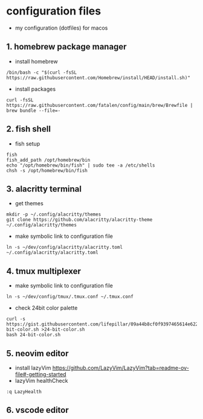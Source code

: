 # configuration files
- my configuration (dotfiles) for macos

## 1. homebrew package manager
- install homebrew
```
/bin/bash -c "$(curl -fsSL https://raw.githubusercontent.com/Homebrew/install/HEAD/install.sh)"
```
- install packages
```
curl -fsSL https://raw.githubusercontent.com/fatalen/config/main/brew/Brewfile | brew bundle --file=-

```

## 2. fish shell
- fish setup
```
fish
fish_add_path /opt/homebrew/bin
echo "/opt/homebrew/bin/fish" | sudo tee -a /etc/shells
chsh -s /opt/homebrew/bin/fish
```

## 3. alacritty terminal
- get themes
```
mkdir -p ~/.config/alacritty/themes
git clone https://github.com/alacritty/alacritty-theme ~/.config/alacritty/themes
```
- make symbolic link to configuration file
```
ln -s ~/dev/config/alacritty/alacritty.toml ~/.config/alacritty/alacritty.toml
```

## 4. tmux multiplexer
- make symbolic link to configuration file
```
ln -s ~/dev/config/tmux/.tmux.conf ~/.tmux.conf
```
- check 24bit color palette
```
curl -s https://gist.githubusercontent.com/lifepillar/09a44b8cf0f9397465614e622979107f/raw/24-bit-color.sh >24-bit-color.sh
bash 24-bit-color.sh
```

## 5. neovim editor
- install lazyVim https://github.com/LazyVim/LazyVim?tab=readme-ov-file#-getting-started
- lazyVim healthCheck
```
:q LazyHealth
```

## 6. vscode editor
